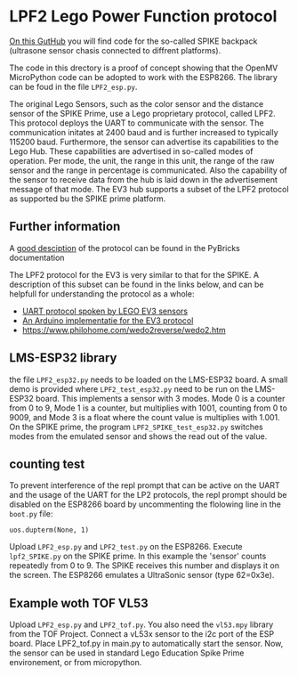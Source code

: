 # LPF2 Lego Power Function protocol

[On this GutHub](https://github.com/ceeoinnovations/SPIKEPrimeBackpacks/tree/master/examples) you will find code for the so-called SPIKE backpack (ultrasone sensor chasis connected to diffrent platforms).

The code in this drectory is a proof of concept showing that the OpenMV MicroPython code can be adopted to work with the ESP8266. The library can be foud in the file `LPF2_esp.py`.

The original Lego Sensors, such as the color sensor and the distance sensor of the SPIKE Prime, use a Lego proprietary protocol, called LPF2. This protocol deploys the UART to communicate with the sensor. The communication initates at 2400 baud and is further increased to typically 115200 baud. Furthermore, the sensor can advertise its capabilities to the Lego Hub. These capabilities are advertised in so-called modes of operation. Per mode, the unit, the range in this unit, the range of the raw sensor and the range in percentage is communicated. Also the capability of the sensor to receive data from the hub is laid down in the advertisement message of that mode. The EV3 hub supports a subset of the LPF2 protocol as supported bu the SPIKE prime platform.

## Further information

A [good desciption](https://github.com/pybricks/technical-info/blob/master/uart-protocol.md) of the protocol can be found in the PyBricks documentation 

The LPF2 protocol for the EV3 is very similar to that for the SPIKE. A description of this subset can be found in the links below, and can be helpfull for understanding the protocol as a whole:
- [UART protocol spoken by LEGO EV3 sensors](https://sourceforge.net/p/lejos/wiki/UART%20Sensor%20Protocol/)
- [An Arduino implementatie for the EV3 protocol](https://github.com/lawrie/EV3_Dexter_Industries_Sensors/tree/master/EV3_arduino)
- https://www.philohome.com/wedo2reverse/wedo2.htm

## LMS-ESP32 library

the file `LPF2_esp32.py` needs to be loaded on the LMS-ESP32 board. A small demo is provided where `LPF2_test_esp32.py` need to be run on the LMS-ESP32 board. This implements a sensor with 3 modes. Mode 0 is a counter from 0 to 9, Mode 1 is a counter, but multiplies with 1001, counting from 0 to 9009, and Mode 3 is a float where the count value is multiplies with 1.001.
On the SPIKE prime, the program `LPF2_SPIKE_test_esp32.py` switches modes from the emulated sensor and shows the read out of the value.

## counting test

To prevent interference of the repl prompt that can be active on the UART and the usage of the UART for the LP2 protocols, the repl prompt should be disabled on the ESP8266 board by uncommenting the flolowing line in the `boot.py` file:

```
uos.dupterm(None, 1)
```

Upload `LPF2_esp.py` and `LPF2_test.py` on the ESP8266. Execute `lpf2_SPIKE.py` on the SPIKE prime. In this example the 'sensor' counts repeatedly from 0 to 9. The SPIKE receives this number and displays it on the screen.
The ESP8266 emulates a UltraSonic sensor (type 62=0x3e).

## Example woth TOF VL53
Upload `LPF2_esp.py` and `LPF2_tof.py`. You also need the `vl53.mpy` library from the TOF Project. Connect a vL53x sensor to the i2c port of the ESP board. Place LPF2_tof.py in main.py to automatically start the sensor. Now, the sensor can be used in standard Lego Education Spike Prime environement, or from micropython.

